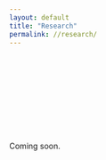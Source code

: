 ```yaml
---
layout: default
title: "Research"
permalink: //research/
---
```

<p><br></p>
<p><br></p>
<p><br></p>
<p><br></p>
<p><br></p>
<p>Coming soon.</p>
